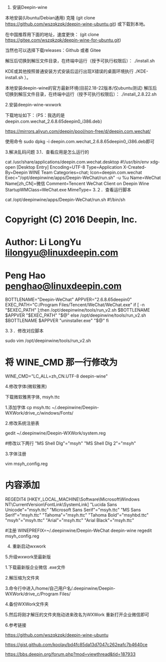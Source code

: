 
1. 安装Deepin-wine

本地安装(Ubuntu/Debian通用)
克隆 (git clone https://github.com/wszqkzqk/deepin-wine-ubuntu.git) 或下载到本地。

在中国推荐用下面的地址，速度更快： (git clone https://gitee.com/wszqkzqk/deepin-wine-for-ubuntu.git)

当然也可以选择下载releases：Github 或者 Gitee

解压后切换到解压文件目录，在终端中运行（授予可执行权限后）： ./install.sh

KDE或其他按照普通安装方式安装后运行出现X错误的桌面环境执行 ./KDE-install.sh ）。

本地安装deepin-wine的官方最新环境(目前2.18-22版本/仅ubuntu测试)
解压后切换到解压文件目录，在终端中运行（授予可执行权限后）： ./install_2.8.22.sh


2.安装deepin-wine-wxwork

下载地址如下：（PS：我选的是deepin.com.wechat_2.6.8.65deepin0_i386.deb）

https://mirrors.aliyun.com/deepin/pool/non-free/d/deepin.com.wechat/

使用命令 sudo dpkg -i deepin.com.wechat_2.6.8.65deepin0_i386.deb即可


3.解决乱码问题
3.1．查看应用是怎么运行的

cat /usr/share/applications/deepin.com.wechat.desktop
#!/usr/bin/env xdg-open
[Desktop Entry]
Encoding=UTF-8
Type=Application
X-Created-By=Deepin WINE Team
Categories=chat;
Icon=deepin.com.wechat
Exec="/opt/deepinwine/apps/Deepin-WeChat/run.sh" -u %u
Name=WeChat
Name[zh_CN]=微信
Comment=Tencent WeChat Client on Deepin Wine
StartupWMClass=WeChat.exe
MimeType=
3.２．查看运行脚本

cat /opt/deepinwine/apps/Deepin-WeChat/run.sh
#!/bin/sh
# Copyright (C) 2016 Deepin, Inc.
#
# Author: Li LongYu <lilongyu@linuxdeepin.com>
# Peng Hao <penghao@linuxdeepin.com>
BOTTLENAME="Deepin-WeChat"
APPVER="2.6.8.65deepin0"
EXEC_PATH="C:/Program Files/Tencent/WeChat/WeChat.exe"
if [ -n "$EXEC_PATH" ];then
/opt/deepinwine/tools/run_v2.sh $BOTTLENAME $APPVER "$EXEC_PATH" "$@"
else
/opt/deepinwine/tools/run_v2.sh $BOTTLENAME $APPVER "uninstaller.exe" "$@"
fi


 3.３．修改对应脚本

sudo vim /opt/deepinwine/tools/run_v2.sh


# 将 WINE_CMD 那一行修改为
WINE_CMD="LC_ALL=zh_CN.UTF-8 deepin-wine"



4.修改字体(微软雅黑)

下载微软雅黑字体, msyh.ttc

1.添加字体 cp msyh.ttc ~/.deepinwine/Deepin-WXWork/drive_c/windows/Fonts/

2.修改系统注册表

gedit ~/.deepinwine/Deepin-WXWork/system.reg


#修改以下两行
"MS Shell Dlg"="msyh"
"MS Shell Dlg 2"="msyh"


3.字体注册

vim msyh_config.reg 
# 内容添加
REGEDIT4
[HKEY_LOCAL_MACHINE\Software\Microsoft\Windows NT\CurrentVersion\FontLink\SystemLink]
"Lucida Sans Unicode"="msyh.ttc"
"Microsoft Sans Serif"="msyh.ttc"
"MS Sans Serif"="msyh.ttc"
"Tahoma"="msyh.ttc"
"Tahoma Bold"="msyhbd.ttc"
"msyh"="msyh.ttc"
"Arial"="msyh.ttc"
"Arial Black"="msyh.ttc"


#注册
WINEPREFIX=~/.deepinwine/Deepin-WeChat deepin-wine regedit msyh_config.reg

4. 重新启动wxwork


5.升级wxwork至最新版

1.下载最新版企业微信 .exe文件

2.解压缩为文件夹

3.命令行中进入/home/自己用户名/.deepinwine/Deepin-WXWork/drive_c/Program Files/  

4.备份WXWork文件夹

5.然后将刚才解压的文件夹拖动进来改名为WXWork  重新打开企业微信即可


6.参考链接

https://github.com/wszqkzqk/deepin-wine-ubuntu

https://gist.github.com/koolay/bd4fc85da13d7047c262eafc7b4640ce

https://bbs.deepin.org/forum.php?mod=viewthread&tid=187933
